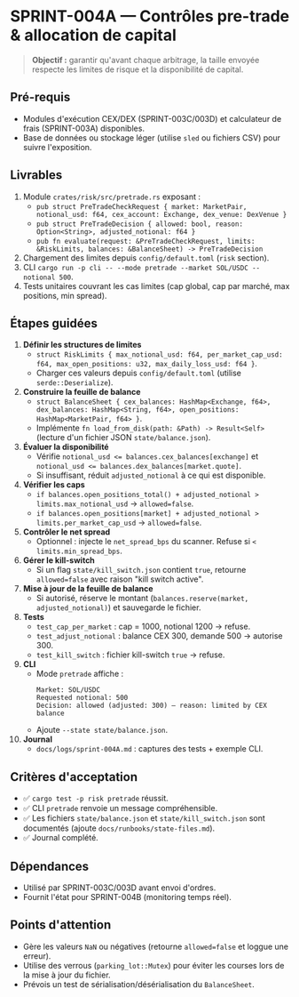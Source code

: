 # SPRINT-004A — Contrôles pre-trade & allocation de capital

> **Objectif :** garantir qu'avant chaque arbitrage, la taille envoyée respecte les limites de risque et la disponibilité de capital.

## Pré-requis
- Modules d'exécution CEX/DEX (SPRINT-003C/003D) et calculateur de frais (SPRINT-003A) disponibles.
- Base de données ou stockage léger (utilise `sled` ou fichiers CSV) pour suivre l'exposition.

## Livrables
1. Module `crates/risk/src/pretrade.rs` exposant :
   - `pub struct PreTradeCheckRequest { market: MarketPair, notional_usd: f64, cex_account: Exchange, dex_venue: DexVenue }`
   - `pub struct PreTradeDecision { allowed: bool, reason: Option<String>, adjusted_notional: f64 }`
   - `pub fn evaluate(request: &PreTradeCheckRequest, limits: &RiskLimits, balances: &BalanceSheet) -> PreTradeDecision`
2. Chargement des limites depuis `config/default.toml` (`risk` section).
3. CLI `cargo run -p cli -- --mode pretrade --market SOL/USDC --notional 500`.
4. Tests unitaires couvrant les cas limites (cap global, cap par marché, max positions, min spread).

## Étapes guidées
1. **Définir les structures de limites**
   - `struct RiskLimits { max_notional_usd: f64, per_market_cap_usd: f64, max_open_positions: u32, max_daily_loss_usd: f64 }`.
   - Charger ces valeurs depuis `config/default.toml` (utilise `serde::Deserialize`).
2. **Construire la feuille de balance**
   - `struct BalanceSheet { cex_balances: HashMap<Exchange, f64>, dex_balances: HashMap<String, f64>, open_positions: HashMap<MarketPair, f64> }`.
   - Implémente `fn load_from_disk(path: &Path) -> Result<Self>` (lecture d'un fichier JSON `state/balance.json`).
3. **Évaluer la disponibilité**
   - Vérifie `notional_usd <= balances.cex_balances[exchange]` et `notional_usd <= balances.dex_balances[market.quote]`.
   - Si insuffisant, réduit `adjusted_notional` à ce qui est disponible.
4. **Vérifier les caps**
   - `if balances.open_positions_total() + adjusted_notional > limits.max_notional_usd` → `allowed=false`.
   - `if balances.open_positions[market] + adjusted_notional > limits.per_market_cap_usd` → `allowed=false`.
5. **Contrôler le net spread**
   - Optionnel : injecte le `net_spread_bps` du scanner. Refuse si `< limits.min_spread_bps`.
6. **Gérer le kill-switch**
   - Si un flag `state/kill_switch.json` contient `true`, retourne `allowed=false` avec raison "kill switch active".
7. **Mise à jour de la feuille de balance**
   - Si autorisé, réserve le montant (`balances.reserve(market, adjusted_notional)`) et sauvegarde le fichier.
8. **Tests**
   - `test_cap_per_market` : cap = 1000, notional 1200 → refuse.
   - `test_adjust_notional` : balance CEX 300, demande 500 → autorise 300.
   - `test_kill_switch` : fichier kill-switch `true` → refuse.
9. **CLI**
   - Mode `pretrade` affiche :
     ```text
     Market: SOL/USDC
     Requested notional: 500
     Decision: allowed (adjusted: 300) — reason: limited by CEX balance
     ```
   - Ajoute `--state state/balance.json`.
10. **Journal**
    - `docs/logs/sprint-004A.md` : captures des tests + exemple CLI.

## Critères d'acceptation
- ✅ `cargo test -p risk pretrade` réussit.
- ✅ CLI `pretrade` renvoie un message compréhensible.
- ✅ Les fichiers `state/balance.json` et `state/kill_switch.json` sont documentés (ajoute `docs/runbooks/state-files.md`).
- ✅ Journal complété.

## Dépendances
- Utilisé par SPRINT-003C/003D avant envoi d'ordres.
- Fournit l'état pour SPRINT-004B (monitoring temps réel).

## Points d'attention
- Gère les valeurs `NaN` ou négatives (retourne `allowed=false` et loggue une erreur).
- Utilise des verrous (`parking_lot::Mutex`) pour éviter les courses lors de la mise à jour du fichier.
- Prévois un test de sérialisation/désérialisation du `BalanceSheet`.
